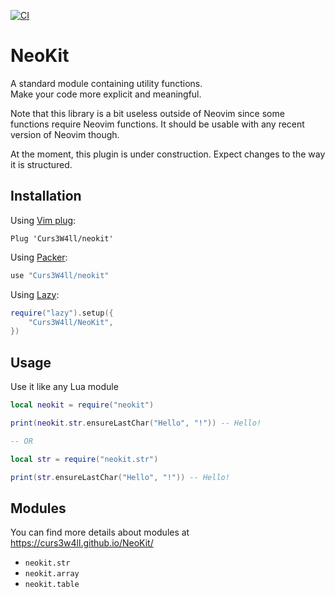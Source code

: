 [![CI](https://github.com/Curs3W4ll/NeoKit/workflows/CI/badge.svg)](https://github.com/Curs3W4ll/NeoKit/actions)

# NeoKit

A standard module containing utility functions.  
Make your code more explicit and meaningful.

Note that this library is a bit useless outside of Neovim since some functions require Neovim functions. It should be usable with any recent version of Neovim though.

At the moment, this plugin is under construction. Expect changes to the way it is structured.

## Installation

Using [Vim plug](https://github.com/junegunn/vim-plug):

```vim
Plug 'Curs3W4ll/neokit'
```

Using [Packer](https://github.com/wbthomason/packer.nvim):

```lua
use "Curs3W4ll/neokit"
```

Using [Lazy](https://github.com/folke/lazy.nvim):

```lua
require("lazy").setup({
    "Curs3W4ll/NeoKit",
})
```

## Usage

Use it like any Lua module

```lua
local neokit = require("neokit")

print(neokit.str.ensureLastChar("Hello", "!")) -- Hello!

-- OR

local str = require("neokit.str")

print(str.ensureLastChar("Hello", "!")) -- Hello!
```

## Modules

You can find more details about modules at https://curs3w4ll.github.io/NeoKit/

- `neokit.str`
- `neokit.array`
- `neokit.table`
